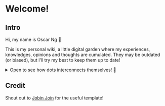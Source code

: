 # Welcome!

## Intro

Hi, my name is Oscar Ng 👋

This is my personal wiki, a little digital garden where my experiences, knowledges, opinions and thoughts are cumulated. They may be outdated (or biased), but I'll try my best to keep them up to date! 

<details>
<summary>Open to see how dots interconnects themselves! 🚀</summary>
<iframe id="obsidian_graph"
        title='obsidian_graph'
        src="obsidian_graph.html"
        class="graph"
        width="100%"
        height="600px"
        allowtransparency="true"
        style="border: 0px; margin: 0px; padding: 0px; overflow: hidden;"
        scrolling="no">
</iframe>
</details>

## Credit

Shout out to [Jobin Join](https://github.com/jobindjohn/obsidian-publish-mkdocs) for the useful template!